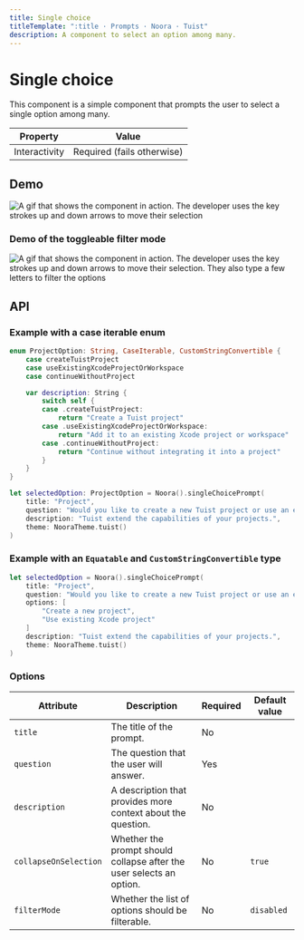 ```yaml
---
title: Single choice
titleTemplate: ":title · Prompts · Noora · Tuist"
description: A component to select an option among many.
---
```


# Single choice

This component is a simple component that prompts the user to select a single option among many.

| Property | Value |
| --- | --- |
| Interactivity | Required (fails otherwise) |

## Demo

![A gif that shows the component in action. The developer uses the key strokes up and down arrows to move their selection](/components/prompts/single-choice.gif)

### Demo of the toggleable filter mode

![A gif that shows the component in action. The developer uses the key strokes up and down arrows to move their selection. They also type a few letters to filter the options](/components/prompts/single-choice-filter.gif)

## API

### Example with a case iterable enum

```swift
enum ProjectOption: String, CaseIterable, CustomStringConvertible {
    case createTuistProject
    case useExistingXcodeProjectOrWorkspace
    case continueWithoutProject

    var description: String {
        switch self {
        case .createTuistProject:
            return "Create a Tuist project"
        case .useExistingXcodeProjectOrWorkspace:
            return "Add it to an existing Xcode project or workspace"
        case .continueWithoutProject:
            return "Continue without integrating it into a project"
        }
    }
}

let selectedOption: ProjectOption = Noora().singleChoicePrompt(
    title: "Project",
    question: "Would you like to create a new Tuist project or use an existing Xcode project?",
    description: "Tuist extend the capabilities of your projects.",
    theme: NooraTheme.tuist()
)
```

### Example with an `Equatable` and `CustomStringConvertible` type

```swift
let selectedOption = Noora().singleChoicePrompt(
    title: "Project",
    question: "Would you like to create a new Tuist project or use an existing Xcode project?",
    options: [
        "Create a new project",
        "Use existing Xcode project"
    ]
    description: "Tuist extend the capabilities of your projects.",
    theme: NooraTheme.tuist()
)
```

### Options

| Attribute | Description | Required | Default value |
| --- | --- | --- | --- |
| `title` | The title of the prompt. | No | |
| `question` | The question that the user will answer. | Yes | |
| `description` | A description that provides more context about the question. | No | |
| `collapseOnSelection` | Whether the prompt should collapse after the user selects an option. | No | `true` |
| `filterMode` | Whether the list of options should be filterable. | No | `disabled` |
